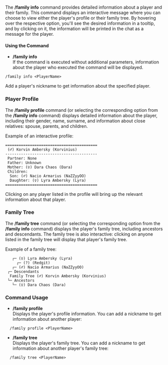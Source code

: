 The **/family info** command provides detailed information about a player and their family. This command displays an interactive message where you can choose to view either the player's profile or their family tree. By hovering over the respective option, you'll see the desired information in a tooltip, and by clicking on it, the information will be printed in the chat as a message for the player.

#### Using the Command

- **/family info**  
  If the command is executed without additional parameters, information about the player who executed the command will be displayed.

```
/family info <PlayerName>
```
  Add a player's nickname to get information about the specified player.

### Player Profile

The **/family profile** command (or selecting the corresponding option from the **/family info** command) displays detailed information about the player, including their gender, name, surname, and information about close relatives: spouse, parents, and children.

Example of an interactive profile:

```
=========================================
 (♂) Korvin Ambersky (Korvinius)
-----------------------------------------
 Partner: None 
 Father: Unknown 
 Mother: (♀) Dara Chaos (Dara)
 Children: 
  Son: (♂) Nacio Armarius (NaZZyyOO)
  Daughter: (♀) Lyra Ambersky (Lyra)
=========================================
```

Clicking on any player listed in the profile will bring up the relevant information about that player.

### Family Tree

The **/family tree** command (or selecting the corresponding option from the **/family info** command) displays the player's family tree, including ancestors and descendants. The family tree is also interactive: clicking on anyone listed in the family tree will display that player's family tree.

Example of a family tree:

```
   ┌─ (♀) Lyra Ambersky (Lyra)
     ┌─ (?) (Redgit)
   ┌─ (♂) Nacio Armarius (NaZZyyOO)
 ┌─ Descendants 
  Family Tree (♂) Korvin Ambersky (Korvinius)
 └─ Ancestors 
   └─ (♀) Dara Chaos (Dara)
```

### Command Usage

- **/family profile**  
  Displays the player's profile information. You can add a nickname to get information about another player:

```
  /family profile <PlayerName>
```

- **/family tree**  
  Displays the player's family tree. You can add a nickname to get information about another player's family tree:

```
  /family tree <PlayerName>
```